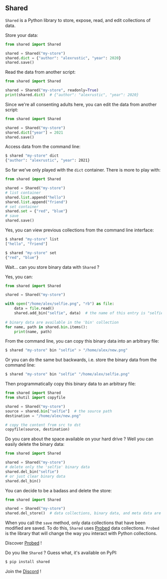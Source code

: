 ## Shared

`Shared` is a Python library to store, expose, read, and edit collections of data.

Store your data:

```python
from shared import Shared

shared = Shared("my-store")
shared.dict = {"author": "alexrustic", "year": 2020}
shared.save()

```

Read the data from another script:

```python
from shared import Shared

shared = Shared("my-store", readonly=True)
print(shared.dict)  # {"author": "alexrustic", "year": 2020}

```

Since we're all consenting adults here, you can edit the data from another script:

```python
from shared import Shared

shared = Shared("my-store")
shared.dict["year"] = 2021
shared.save()
```

Access data from the command line:

```bash
$ shared "my-store" dict
{"author": "alexrustic", "year": 2021}
```

So far we've only played with the `dict` container. There is more to play with:

```python
from shared import Shared

shared = Shared("my-store")
# list container
shared.list.append("hello")
shared.list.append("friend")  
# set container
shared.set = {"red", "blue"}
# save
shared.save()
```

Yes, you can view previous collections from the command line interface:

```bash
$ shared "my-store" list
["hello", "friend"]

$ shared "my-store" set
{"red", "blue"}
```

Wait... can you store binary data with `Shared` ?

Yes, you can:

```python
from shared import Shared

shared = Shared("my-store")

with open("/home/alex/selfie.png", "rb") as file:
    data = file.read()
    shared.add_bin("selfie", data)  # the name of this entry is "selfie"
    
# binary data are available in the 'bin' collection
for name, path in shared.bin.items():
    print(name, path)
```

From the command line, you can copy this binary data into an arbitrary file:

```bash
$ shared "my-store" bin "selfie" > "/home/alex/new.png"

```

Or you can do the same but backwards, i.e. store the binary data from the command line:

```bash
$ shared "my-store" bin "selfie" "/home/alex/selfie.png"

```

Then programmatically copy this binary data to an arbitrary file:

```python
from shared import Shared
from shutil import copyfile

shared = Shared("my-store")
source = shared.bin["selfie"]  # the source path
destination = "/home/alex/new.png"

# copy the content from src to dst
copyfile(source, destination)

```

Do you care about the space available on your hard drive ?
Well you can easily delete the binary data:

```python
from shared import Shared

shared = Shared("my-store")
# delete only the 'selfie' binary data
shared.del_bin("selfie")
# or just clear binary data
shared.del_bin()
```

You can decide to be a badass and delete the store:

```python
from shared import Shared

shared = Shared("my-store")
shared.del_store()  # data collections, binary data, and meta data are gone

```

When you call the `save` method, only data collections that have been modified are saved. To do this, `Shared` uses [Probed](https://github.com/pyrustic/probed) data collections. `Probed` is the library that will change the way you interact with Python collections.


Discover [Probed](https://github.com/pyrustic/probed) !


Do you like `Shared` ? Guess what, it's available on PyPI:

```bash
$ pip install shared
```

Join the [Discord](https://discord.gg/fSZ6nxzVd6) !
